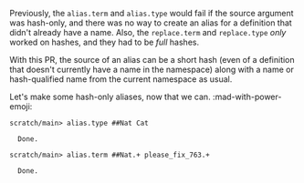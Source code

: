 Previously, the `alias.term` and `alias.type` would fail if the source argument was hash-only, and there was no way to create an alias for a definition that didn't already have a name.  Also, the `replace.term` and `replace.type` *only* worked on hashes, and they had to be *full* hashes.

With this PR, the source of an alias can be a short hash (even of a definition that doesn't currently have a name in the namespace) along with a name or hash-qualified name from the current namespace as usual.

Let's make some hash-only aliases, now that we can. :mad-with-power-emoji:

```ucm
scratch/main> alias.type ##Nat Cat

  Done.

scratch/main> alias.term ##Nat.+ please_fix_763.+

  Done.

```
